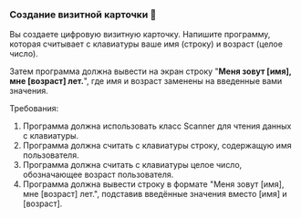 
### Создание визитной карточки 📇

Вы создаете цифровую визитную карточку. Напишите программу, которая считывает с клавиатуры ваше имя (строку) и возраст (целое число).

Затем программа должна вывести на экран строку "**Меня зовут [имя], мне [возраст] лет.**", где имя и возраст заменены на введенные вами значения.

Требования:
1. Программа должна использовать класс Scanner для чтения данных с клавиатуры. 
2. Программа должна считать с клавиатуры строку, содержащую имя пользователя. 
3. Программа должна считать с клавиатуры целое число, обозначающее возраст пользователя. 
4. Программа должна вывести строку в формате "Меня зовут [имя], мне [возраст] лет.", подставив введённые значения вместо [имя] и [возраст].